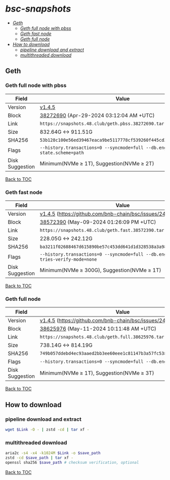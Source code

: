 # *bsc-snapshots*


- *[Geth](#geth)*
    - *[Geth full node with pbss](#geth-full-node-with-pbss)*
    - *[Geth fast node](#geth-fast-node)*
    - *[Geth full node](#geth-full-node)*
- *[How to download](#how-to-download)*
    - *[pipeline download and extract](#pipeline-download-and-extract)*
    - *[multithreaded download](#multithreaded-download)*

## Geth
### Geth full node with pbss

| Field |Value |
| --- | --- |
| Version | [v1.4.5](https://github.com/bnb-chain/bsc/releases/tag/v1.4.5) |
| Block | [38272690](https://bscscan.com/block/38272690) (Apr-29-2024 03:12:04 AM +UTC) |
| Link | `https://snapshots.48.club/geth.pbss.38272690.tar.zst` |
| Size | 832.64G <-> 911.51G |
| SHA256 | `53b128c100e56ed39467eaca9be5117778cf539260f445cd3c103a03e112d460` |
| Flags | `--history.transactions=0 --syncmode=full --db.engine=pebble --state.scheme=path` |
| Disk Suggestion | Minimum(NVMe ≥ 1T), Suggestion(NVMe ≥ 2T)|

[Back to TOC](#bsc-snapshots)

### Geth fast node

| Field |Value |
| --- | --- |
| Version | [v1.4.5](https://github.com/bnb-chain/bsc/releases/tag/v1.4.5) (https://github.com/bnb-chain/bsc/issues/2437) |
| Block | [38572390](https://bscscan.com/block/38572390) (May-09-2024 01:26:09 PM +UTC) |
| Link | `https://snapshots.48.club/geth.fast.38572390.tar.zst` |
| Size | 228.05G <-> 242.12G |
| SHA256 | `ba3211f02688467d615890be57c453dd641d1d328538a3a98ecc505b8215e48a` |
| Flags | `--history.transactions=0 --syncmode=full --db.engine=pebble --tries-verify-mode=none` |
| Disk Suggestion | Minimum(NVMe ≥ 300G), Suggestion(NVMe ≥ 1T)|

[Back to TOC](#bsc-snapshots)

### Geth full node

| Field |Value |
| --- | --- |
| Version | [v1.4.5](https://github.com/bnb-chain/bsc/releases/tag/v1.4.5) (https://github.com/bnb-chain/bsc/issues/2437) |
| Block | [38625976](https://bscscan.com/block/38625976) (May-11-2024 10:11:48 AM +UTC) |
| Link | `https://snapshots.48.club/geth.full.38625976.tar.zst` |
| Size | 738.14G <-> 814.19G |
| SHA256 | `749b057ddebd4ec93aaed2bb3ee60eee1c81147b3a57fc538f61f24c1deb1b5d` |
| Flags | `--history.transactions=0 --syncmode=full --db.engine=pebble` |
| Disk Suggestion | Minimum(NVMe ≥ 1T), Suggestion(NVMe ≥ 3T)|

[Back to TOC](#bsc-snapshots)

## How to download
### pipeline download and extract

```bash
wget $Link -O - | zstd -cd | tar xf -
```

### multithreaded download

```bash
aria2c -s4 -x4 -k1024M $Link -o $save_path
zstd -cd $save_path | tar xf -
openssl sha256 $save_path # checksum verification, optional
```

[Back to TOC](#bsc-snapshots)
